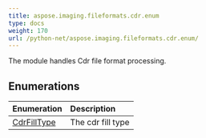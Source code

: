 ```yaml
---
title: aspose.imaging.fileformats.cdr.enum
type: docs
weight: 170
url: /python-net/aspose.imaging.fileformats.cdr.enum/
---
```



The module handles Cdr file format processing.

## **Enumerations**
| **Enumeration** | **Description** |
| :- | :- |
| [CdrFillType](/imaging/python-net/aspose.imaging.fileformats.cdr.enum/cdrfilltype/) | The cdr fill type |

